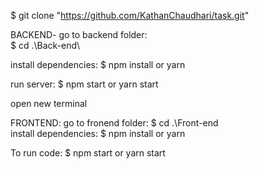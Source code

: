 
$ git clone "https://github.com/KathanChaudhari/task.git"


BACKEND-
go to backend folder:  
$ cd .\Back-end\

install dependencies: 
$ npm install or yarn

run server:
$ npm start or yarn start

open new terminal

FRONTEND:
go to fronend folder:
$ cd .\Front-end\
install dependencies: 
$ npm install or yarn

To run code: 
$ npm start or yarn start
